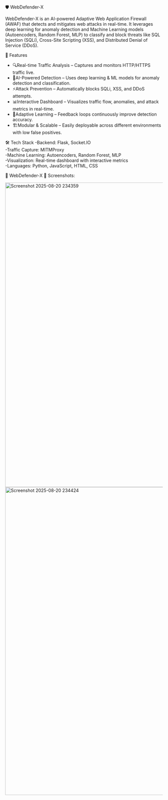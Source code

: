 🛡️ WebDefender-X

WebDefender-X is an AI-powered Adaptive Web Application Firewall (AWAF) that detects and mitigates web attacks in real-time. 
It leverages deep learning for anomaly detection and Machine Learning models (Autoencoders, Random Forest, MLP) to classify and block threats like SQL Injection (SQLi), Cross-Site Scripting (XSS), and Distributed Denial of Service (DDoS).  

🚀 Features
- 🔍Real-time Traffic Analysis – Captures and monitors HTTP/HTTPS traffic live.  
- 🤖AI-Powered Detection – Uses deep learning & ML models for anomaly detection and classification.  
- ⚡Attack Prevention – Automatically blocks SQLi, XSS, and DDoS attempts.  
- 📊Interactive Dashboard – Visualizes traffic flow, anomalies, and attack metrics in real-time.  
- 🔄Adaptive Learning – Feedback loops continuously improve detection accuracy.  
- 🏗️Modular & Scalable – Easily deployable across different environments with low false positives.  

🛠️ Tech Stack
-Backend: Flask, Socket.IO  
-Traffic Capture: MITMProxy  
-Machine Learning: Autoencoders, Random Forest, MLP  
-Visualization: Real-time dashboard with interactive metrics  
-Languages: Python, JavaScript, HTML, CSS 

📌 WebDefender-X 📌 Screenshots:

<img width="1918" height="969" alt="Screenshot 2025-08-20 234359" src="https://github.com/user-attachments/assets/d88a9e47-97fb-4a8f-b533-6ffd5e7e2a78" />
<img width="1918" height="980" alt="Screenshot 2025-08-20 234424" src="https://github.com/user-attachments/assets/0488cba9-bd12-4846-a06c-40d03ced5367" />

